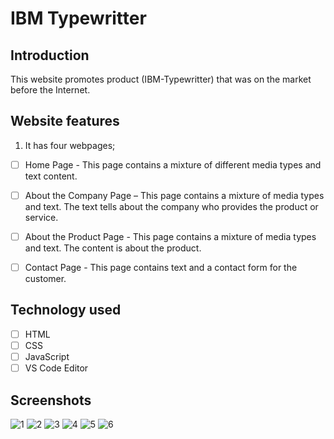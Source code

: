 # IBM Typewritter

## Introduction

This website promotes product (IBM-Typewritter) that was on the market before the Internet.

## Website features  

 1. It has four webpages;
 - [ ] Home Page - This page contains a mixture of different media types and text content.
 - [ ] About the Company Page – This page contains a mixture of media types and text. The text tells about the company who provides the product or service.
 - [ ] About the Product Page - This page contains a mixture of media types and text. The content is about the product.
 - [ ] Contact Page - This page contains text and a contact form for the customer.
 

## Technology used

 - [ ] HTML
 - [ ] CSS
 - [ ] JavaScript
 - [ ] VS Code Editor

## Screenshots

![1](https://user-images.githubusercontent.com/75551627/117322944-73ebf580-ae5c-11eb-94d9-1f71590be8ea.JPG)
![2](https://user-images.githubusercontent.com/75551627/117322964-777f7c80-ae5c-11eb-9fe4-369bd3ecdc7a.JPG)
![3](https://user-images.githubusercontent.com/75551627/117322965-777f7c80-ae5c-11eb-8df3-631b8926c910.JPG)
![4](https://user-images.githubusercontent.com/75551627/117322970-78181300-ae5c-11eb-8eb1-2fdf2e3f5012.JPG)
![5](https://user-images.githubusercontent.com/75551627/117322973-78181300-ae5c-11eb-94e5-029983c32e6d.JPG)
![6](https://user-images.githubusercontent.com/75551627/117322976-78b0a980-ae5c-11eb-81c5-ef1d720bf251.JPG)
